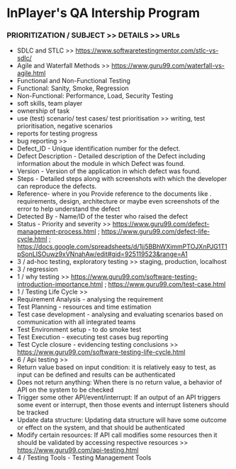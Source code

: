 # InPlayer's QA Intership Program

### PRIORITIZATION / SUBJECT >> DETAILS >> URLs

- SDLC and STLC >> https://www.softwaretestingmentor.com/stlc-vs-sdlc/
- Agile and Waterfall Methods >> https://www.guru99.com/waterfall-vs-agile.html
- Functional and Non-Functional Testing
- Functional: Sanity, Smoke, Regression
- Non-Functional: Performance, Load, Security Testing
- soft skills, team player
- ownership of task
- use (test) scenario/ test cases/ test prioritisation >> writing, test prioritisation, negative scenarios
- reports for testing progress
- bug reporting >>
- Defect_ID - Unique identification number for the defect.
- Defect Description - Detailed description of the Defect including information about the module in which Defect was found.
- Version - Version of the application in which defect was found.
- Steps - Detailed steps along with screenshots with which the developer can reproduce the defects.
- Reference- where in you Provide reference to the documents like . requirements, design, architecture or maybe even screenshots of the error to help understand the defect
- Detected By - Name/ID of the tester who raised the defect
- Status - Priority and severity >> https://www.guru99.com/defect-management-process.html ; https://www.guru99.com/defect-life-cycle.html ; https://docs.google.com/spreadsheets/d/1jj5BBhWXimmPTOJXnPJG1T1pSonLISOuwz9xVNnahAw/edit#gid=925119523&range=A1
- 3 / ad-hoc testing, exploratory testing >> staging, production, localhost
- 3 / regression
- 1 / why testing >> https://www.guru99.com/software-testing-introduction-importance.html ; https://www.guru99.com/test-case.html
- 1 / Testing Life Cycle >>
- Requirement Analysis - analysing the requirement
- Test Planning - resources and time estimation
- Test case development - analysing and evaluating scenarios based on communication with all integrated teams
- Test Environment setup - to do smoke test
- Test Execution - executing test cases bug reporting
- Test Cycle closure - evidencing testing conclusions >> https://www.guru99.com/software-testing-life-cycle.html
- 6 / Api testing >>
- Return value based on input condition: it is relatively easy to test, as input can be defined and results can be authenticated
- Does not return anything: When there is no return value, a behavior of API on the system to be checked
- Trigger some other API/event/interrupt: If an output of an API triggers some event or interrupt, then those events and interrupt listeners should be tracked
- Update data structure: Updating data structure will have some outcome or effect on the system, and that should be authenticated
- Modify certain resources: If API call modifies some resources then it should be validated by accessing respective resources >> https://www.guru99.com/api-testing.html
- 4 / Testing Tools - Testing Management Tools
